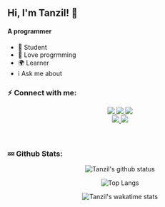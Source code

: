 ## Hi, I'm Tanzil! :wave:


#### A programmer

- :telescope: Student 
- :seedling: Love progrmming  
- :earth_africa: Learner
- :information_source: Ask me about

### :zap: Connect with me:

<div align="center">
    <a href="https://www.youtube.com/channel/UCBy4hBWyBHsRMP8cQT9NRqw" target="_blank">
        <img src="https://img.shields.io/badge/Youtube-red?style=for-the-badge&logo=youtube">
    </a>
    <a href="https://facebook.com/tanzil.web" target="_blank">
        <img src="https://img.shields.io/badge/Facebook-lightblue?style=for-the-badge&logo=facebook">
    </a>
    <a href="https://t.me/tanzilamd" target="_blank">
        <img src="https://img.shields.io/badge/Telegram-skyblue?style=for-the-badge&logo=telegram"><br/>
    </a>
    <a href="https://www.instagram.com/tanzilamd/" target="_blank">
        <img src="https://img.shields.io/badge/Instagram-lavender?style=for-the-badge&logo=instagram">
    </a>
    <a href="https://github.com/tanzilamd" target="_blank">
        <img src="https://img.shields.io/badge/github-black?style=for-the-badge&logo=github"/><br/>
    </a>
</div>

<br />
<br/>

### :zzz: Github Stats:
<div align="center">

![Tanzil's github status](https://github-readme-stats.vercel.app/api?username=tanzilamd&show_icons=true&theme=merko&card_width=450&hide_border=enable)

![Top Langs](https://github-readme-stats.vercel.app/api/top-langs/?username=tanzilamd&layout=demo&theme=gruvbox&langs_count=15&card_width=490&hide_border=enable)

![Tanzil's wakatime stats](https://github-readme-stats.vercel.app/api/wakatime?username=tanzilamd&theme=gruvbox&card_width=400&hide_border=enable)
</div>





[facebook]: https://facebook.com/tanzil.web
[telegram]: https://t.me/tanzilamd
[youtube]: https://www.youtube.com/channel/UCBy4hBWyBHsRMP8cQT9NRqw
[instagram]: https://www.instagram.com/tanzilamd/





